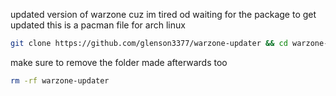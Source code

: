 updated version of warzone cuz im tired od waiting for the package to get updated
this is a pacman file for arch linux


```bash
git clone https://github.com/glenson3377/warzone-updater && cd warzone-updater && makepkg -si
```

make sure to remove the folder made afterwards too 

```bash
rm -rf warzone-updater
```
